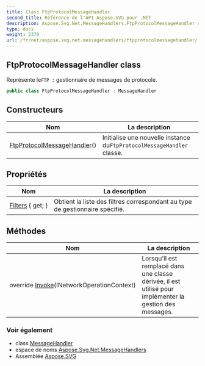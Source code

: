 ```yaml
---
title: Class FtpProtocolMessageHandler
second_title: Référence de l'API Aspose.SVG pour .NET
description: Aspose.Svg.Net.MessageHandlers.FtpProtocolMessageHandler classe. Représente leFTP  gestionnaire de messages de protocole.
type: docs
weight: 2370
url: /fr/net/aspose.svg.net.messagehandlers/ftpprotocolmessagehandler/
---
```

## FtpProtocolMessageHandler class

Représente le`FTP :` gestionnaire de messages de protocole.

```csharp
public class FtpProtocolMessageHandler : MessageHandler
```

## Constructeurs

| Nom | La description |
| --- | --- |
| [FtpProtocolMessageHandler](ftpprotocolmessagehandler/)() | Initialise une nouvelle instance du`FtpProtocolMessageHandler` classe. |

## Propriétés

| Nom | La description |
| --- | --- |
| [Filters](../../aspose.svg.net/messagehandler/filters/) { get; } | Obtient la liste des filtres correspondant au type de gestionnaire spécifié. |

## Méthodes

| Nom | La description |
| --- | --- |
| override [Invoke](../../aspose.svg.net.messagehandlers/ftpprotocolmessagehandler/invoke/)(INetworkOperationContext) | Lorsqu'il est remplacé dans une classe dérivée, il est utilisé pour implémenter la gestion des messages. |

### Voir également

* class [MessageHandler](../../aspose.svg.net/messagehandler/)
* espace de noms [Aspose.Svg.Net.MessageHandlers](../../aspose.svg.net.messagehandlers/)
* Assemblée [Aspose.SVG](../../)


